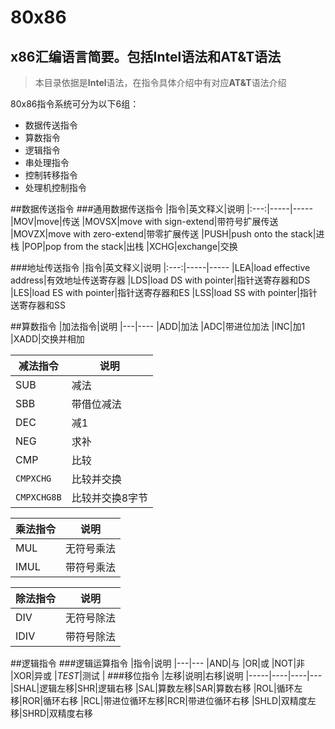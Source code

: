 # 80x86
x86汇编语言简要。包括Intel语法和AT&T语法
---------
>本目录依据是**Intel**语法，在指令具体介绍中有对应**AT&T**语法介绍

80x86指令系统可分为以下6组：
- 数据传送指令
- 算数指令
- 逻辑指令
- 串处理指令
- 控制转移指令
- 处理机控制指令

##数据传送指令
###通用数据传送指令
|指令|英文释义|说明
|:---:|-----|-----
|MOV|move|传送
|MOVSX|move with sign-extend|带符号扩展传送
|MOVZX|move with zero-extend|带零扩展传送
|PUSH|push onto the stack|进栈
|POP|pop from the stack|出栈
|XCHG|exchange|交换

###地址传送指令
|指令|英文释义|说明
|:---:|-----|-----
|LEA|load effective address|有效地址传送寄存器
|LDS|load DS with pointer|指针送寄存器和DS
|LES|load ES with pointer|指针送寄存器和ES
|LSS|load SS with pointer|指针送寄存器和SS

##算数指令
|加法指令|说明
|---|----
|ADD|加法
|ADC|带进位加法
|INC|加1
|XADD|交换并相加

|减法指令|说明
|---|----
|SUB|减法
|SBB|带借位减法
|DEC|减1
|NEG|求补
|CMP|比较
|`CMPXCHG`|比较并交换
|`CMPXCHG8B`|比较并交换8字节

|乘法指令|说明
|---|----
|MUL|无符号乘法
|IMUL|带符号乘法

|除法指令|说明
|---|----
|DIV|无符号除法
|IDIV|带符号除法

##逻辑指令
###逻辑运算指令
|指令|说明
|---|---
|AND|与
|OR|或
|NOT|非
|XOR|异或
|*TEST*|测试
|
###移位指令
|左移|说明|右移|说明
|-----|----|----|---
|SHAL|逻辑左移|SHR|逻辑右移
|SAL|算数左移|SAR|算数右移
|ROL|循环左移|ROR|循环右移
|RCL|带进位循环左移|RCR|带进位循环右移
|SHLD|双精度左移|SHRD|双精度右移